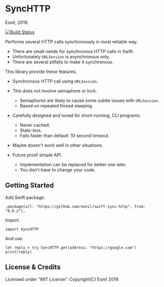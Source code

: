 SyncHTTP
=========
Eonil, 2019.

[![Build Status](https://api.travis-ci.org/eonil/swift-sync-http.svg)](https://travis-ci.org/eonil/swift-sync-http)

Performs several HTTP calls synchronously in most reliable way.

- There are small needs for synchronous HTTP calls in Swift.
- Unfortunately `URLSession` is asynchronous only.
- There are several pitfalls to make it synchronous.

This library provide these features.

- Synchronous HTTP call using `URLSession`.
- This does not involve semaphore or lock.
    - Semaphores are likely to cause some subtle issues with `URLSession`.
    - Based on repeated thread sleeping.
- Carefully designed and tuned for short-running, CLI programs.
    - Never cached.
    - State-less.
    - Fails faster than default. 10 second timeout.
- Maybe doesn't work well in other situations.

- Future proof simple API.
    - Implementation can be replaced for better one later.
    - You don't have to change your code.

Getting Started
-------------------
Add Swift package.

    .package(url: "https://github.com/eonil/swift-sync-http", from: "0.0.2"),


Import.

    import SyncHTTP
    
And use.
    
    let reply = try SyncHTTP.get(address: "https://google.com")
    print(reply)


License & Credits
----------------------
Licensed under "MIT License".
Copyright(C) Eonil 2019. 
